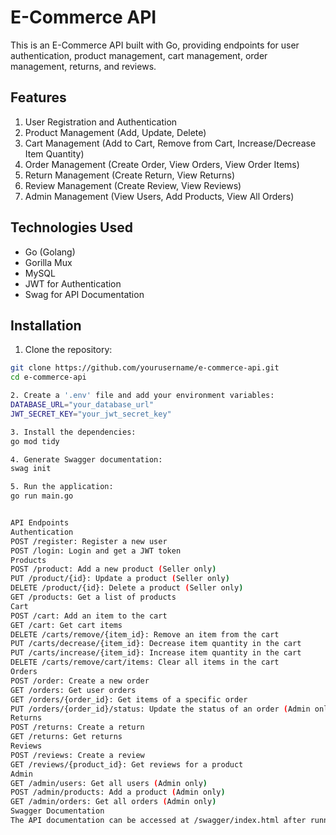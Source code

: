 # E-Commerce API

This is an E-Commerce API built with Go, providing endpoints for user authentication, product management, cart management, order management, returns, and reviews.

## Features

1. User Registration and Authentication
2. Product Management (Add, Update, Delete)
3. Cart Management (Add to Cart, Remove from Cart, Increase/Decrease Item Quantity)
4. Order Management (Create Order, View Orders, View Order Items)
5. Return Management (Create Return, View Returns)
6. Review Management (Create Review, View Reviews)
7. Admin Management (View Users, Add Products, View All Orders)

## Technologies Used

- Go (Golang)
- Gorilla Mux
- MySQL
- JWT for Authentication
- Swag for API Documentation

## Installation

1. Clone the repository:

```sh
git clone https://github.com/yourusername/e-commerce-api.git
cd e-commerce-api

2. Create a '.env' file and add your environment variables:
DATABASE_URL="your_database_url"
JWT_SECRET_KEY="your_jwt_secret_key"

3. Install the dependencies:
go mod tidy

4. Generate Swagger documentation:
swag init

5. Run the application:
go run main.go


API Endpoints
Authentication
POST /register: Register a new user
POST /login: Login and get a JWT token
Products
POST /product: Add a new product (Seller only)
PUT /product/{id}: Update a product (Seller only)
DELETE /product/{id}: Delete a product (Seller only)
GET /products: Get a list of products
Cart
POST /cart: Add an item to the cart
GET /cart: Get cart items
DELETE /carts/remove/{item_id}: Remove an item from the cart
PUT /carts/decrease/{item_id}: Decrease item quantity in the cart
PUT /carts/increase/{item_id}: Increase item quantity in the cart
DELETE /carts/remove/cart/items: Clear all items in the cart
Orders
POST /order: Create a new order
GET /orders: Get user orders
GET /orders/{order_id}: Get items of a specific order
PUT /orders/{order_id}/status: Update the status of an order (Admin only)
Returns
POST /returns: Create a return
GET /returns: Get returns
Reviews
POST /reviews: Create a review
GET /reviews/{product_id}: Get reviews for a product
Admin
GET /admin/users: Get all users (Admin only)
POST /admin/products: Add a product (Admin only)
GET /admin/orders: Get all orders (Admin only)
Swagger Documentation
The API documentation can be accessed at /swagger/index.html after running the application.
